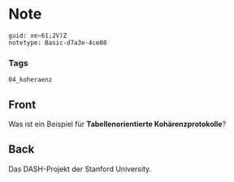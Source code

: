 # Note
```
guid: xe~61;2V)Z
notetype: Basic-d7a3e-4ce08
```

### Tags
```
04_koheraenz
```

## Front
Was ist ein Beispiel für <b>Tabellenorientierte
Kohärenzprotokolle</b>?

## Back
Das DASH-Projekt der Stanford University.
